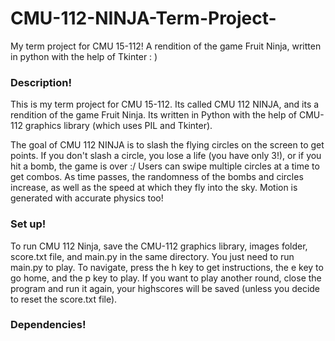 # CMU-112-NINJA-Term-Project-
My term project for CMU 15-112! A rendition of the game Fruit Ninja, written in python with the help of Tkinter : )

<h3>Description!</h3>
This is my term project for CMU 15-112. Its called CMU 112 NINJA, and its a rendition of the game Fruit Ninja. Its written in Python with the help of CMU-112 graphics library (which uses PIL and Tkinter).

The goal of CMU 112 NINJA is to slash the flying circles on the screen to get points. If you don't slash a circle, you lose a life (you have only 3!), or if you hit a bomb, the game is over :/ Users can swipe multiple circles at a time to get combos. As time passes, the randomness of the bombs and circles increase, as well as the speed at which they fly into the sky. Motion is generated with accurate physics too!

<h3>Set up!</h3>
To run CMU 112 Ninja, save the CMU-112 graphics library, images folder, score.txt file, and main.py in the same directory. You just need to run main.py to play. To navigate, press the h key to get instructions, the e key to go home, and the p key to play. If you want to play another round, close the program and run it again, your highscores will be saved (unless you decide to reset the score.txt file).

<h3>Dependencies!</h3>

